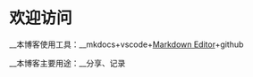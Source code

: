 # 欢迎访问

__本博客使用工具：__mkdocs+vscode+[Markdown Editor](https://marketplace.visualstudio.com/items?itemName=zaaack.markdown-editor)+github

__本博客主要用途：__分享、记录



